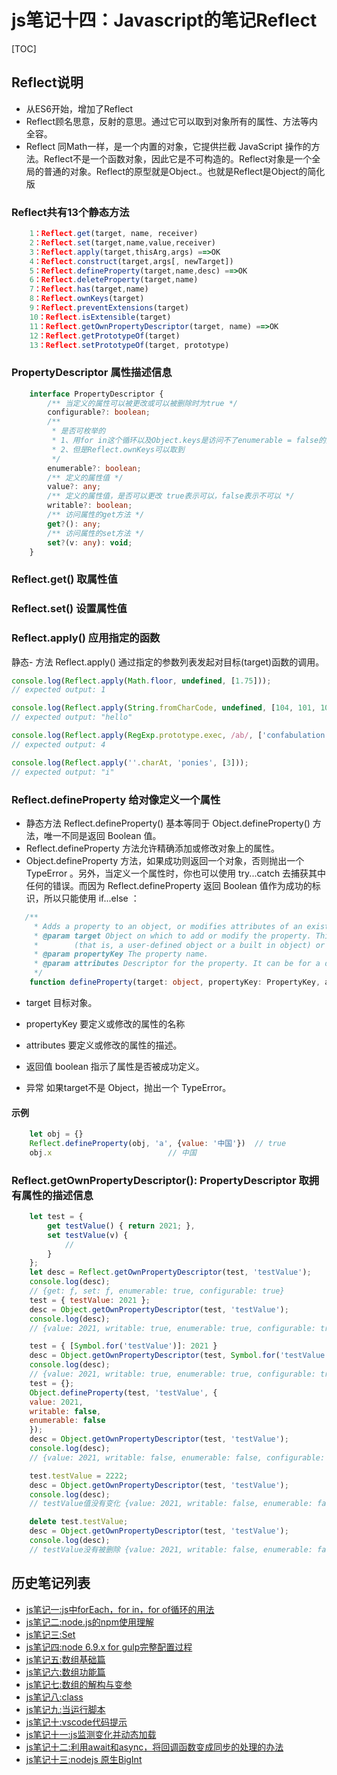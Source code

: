 # js笔记十四：Javascript的笔记Reflect
[TOC]
##  Reflect说明

- 从ES6开始，增加了Reflect
- Reflect顾名思意，反射的意思。通过它可以取到对象所有的属性、方法等内全容。
- Reflect 同Math一样，是一个内置的对象，它提供拦截 JavaScript 操作的方法。Reflect不是一个函数对象，因此它是不可构造的。Reflect对象是一个全局的普通的对象。Reflect的原型就是Object.。也就是Reflect是Object的简化版
### Reflect共有13个静态方法
```typescript
	1：Reflect.get(target, name, receiver)
	2：Reflect.set(target,name,value,receiver)
	3：Reflect.apply(target,thisArg,args) ==>OK
	4：Reflect.construct(target,args[, newTarget])
	5：Reflect.defineProperty(target,name,desc) ==>OK
	6：Reflect.deleteProperty(target,name)
	7：Reflect.has(target,name)
	8：Reflect.ownKeys(target)
	9：Reflect.preventExtensions(target)
	10：Reflect.isExtensible(target)
	11：Reflect.getOwnPropertyDescriptor(target, name) ==>OK
	12：Reflect.getPrototypeOf(target)
	13：Reflect.setPrototypeOf(target, prototype)
```

### PropertyDescriptor 属性描述信息
```typescript
    interface PropertyDescriptor {
        /** 当定义的属性可以被更改或可以被删除时为true */
        configurable?: boolean;
        /**
         * 是否可枚举的
         * 1、用for in这个循环以及Object.keys是访问不了enumerable = false的属性
         * 2、但是Reflect.ownKeys可以取到
         */
        enumerable?: boolean;
        /** 定义的属性值 */
        value?: any;
        /** 定义的属性值，是否可以更改 true表示可以，false表示不可以 */
        writable?: boolean;
        /** 访问属性的get方法 */
        get?(): any;
        /** 访问属性的set方法 */
        set?(v: any): void;
    }
```

### Reflect.get() 取属性值

### Reflect.set() 设置属性值

### Reflect.apply() 应用指定的函数
静态- 方法 Reflect.apply() 通过指定的参数列表发起对目标(target)函数的调用。
```typescript
console.log(Reflect.apply(Math.floor, undefined, [1.75]));
// expected output: 1

console.log(Reflect.apply(String.fromCharCode, undefined, [104, 101, 108, 108, 111]));
// expected output: "hello"

console.log(Reflect.apply(RegExp.prototype.exec, /ab/, ['confabulation']).index);
// expected output: 4

console.log(Reflect.apply(''.charAt, 'ponies', [3]));
// expected output: "i"
```


### Reflect.defineProperty 给对像定义一个属性
- 静态方法 Reflect.defineProperty() 基本等同于 Object.defineProperty() 方法，唯一不同是返回 Boolean 值。
- Reflect.defineProperty 方法允许精确添加或修改对象上的属性。
- Object.defineProperty 方法，如果成功则返回一个对象，否则抛出一个 TypeError 。另外，当定义一个属性时，你也可以使用 try...catch 去捕获其中任何的错误。而因为 Reflect.defineProperty 返回 Boolean 值作为成功的标识，所以只能使用 if...else ：

```typescript
   /**
     * Adds a property to an object, or modifies attributes of an existing property.
     * @param target Object on which to add or modify the property. This can be a native JavaScript object
     *        (that is, a user-defined object or a built in object) or a DOM object.
     * @param propertyKey The property name.
     * @param attributes Descriptor for the property. It can be for a data property or an accessor property.
     */
    function defineProperty(target: object, propertyKey: PropertyKey, attributes: PropertyDescriptor): boolean;


```
  - target
	目标对象。

  - propertyKey
	要定义或修改的属性的名称
  - attributes
	要定义或修改的属性的描述。

  - 返回值 boolean
	指示了属性是否被成功定义。

  - 异常
	如果target不是 Object，抛出一个 TypeError。
#### 示例
```javascript
	let obj = {}
	Reflect.defineProperty(obj, 'a', {value: '中国'})  // true
	obj.x						   // 中国
```

### Reflect.getOwnPropertyDescriptor(): PropertyDescriptor  取拥有属性的描述信息
```javascript
    let test = {
        get testValue() { return 2021; },
        set testValue(v) {
            //
        }
    };
    let desc = Reflect.getOwnPropertyDescriptor(test, 'testValue');
    console.log(desc);
    // {get: ƒ, set: ƒ, enumerable: true, configurable: true}
    test = { testValue: 2021 };
    desc = Object.getOwnPropertyDescriptor(test, 'testValue');
    console.log(desc);
    // {value: 2021, writable: true, enumerable: true, configurable: true}

    test = { [Symbol.for('testValue')]: 2021 }
    desc = Object.getOwnPropertyDescriptor(test, Symbol.for('testValue'));
    console.log(desc);
    // {value: 2021, writable: true, enumerable: true, configurable: true}
    test = {};
    Object.defineProperty(test, 'testValue', {
    value: 2021,
    writable: false,
    enumerable: false
    });
    desc = Object.getOwnPropertyDescriptor(test, 'testValue');
    console.log(desc);
    // {value: 2021, writable: false, enumerable: false, configurable: false}

    test.testValue = 2222;
    desc = Object.getOwnPropertyDescriptor(test, 'testValue');
    console.log(desc);
    // testValue值没有变化 {value: 2021, writable: false, enumerable: false, configurable: false}

    delete test.testValue;
    desc = Object.getOwnPropertyDescriptor(test, 'testValue');
    console.log(desc);
    // testValue没有被删除 {value: 2021, writable: false, enumerable: false, configurable: false}

```


## 历史笔记列表
- [js笔记一:js中forEach，for in，for of循环的用法](https://blog.csdn.net/zdhsoft/article/details/54017183)
- [js笔记二:node.js的npm使用理解](https://blog.csdn.net/zdhsoft/article/details/54171647)
- [js笔记三:Set](https://blog.csdn.net/zdhsoft/article/details/54343212)
- [js笔记四:node 6.9.x for gulp完整配置过程](https://blog.csdn.net/zdhsoft/article/details/54571623)
- [js笔记五:数组基础篇](https://blog.csdn.net/zdhsoft/article/details/60139339)
- [js笔记六:数组功能篇](https://blog.csdn.net/zdhsoft/article/details/60773237)
- [js笔记七:数组的解构与变参](https://blog.csdn.net/zdhsoft/article/details/68067163)
- [js笔记八:class](https://blog.csdn.net/zdhsoft/article/details/75221104)
- [js笔记九:当运行脚本](https://blog.csdn.net/zdhsoft/article/details/78630854)
- [js笔记十:vscode代码提示](https://blog.csdn.net/zdhsoft/article/details/79305847)
- [js笔记十一:js监测变化并动态加载](https://blog.csdn.net/zdhsoft/article/details/79469553)
- [js笔记十二:利用await和async，将回调函数变成同步的处理的办法](https://blog.csdn.net/zdhsoft/article/details/79469622)
- [js笔记十三:nodejs 原生BigInt](https://blog.csdn.net/zdhsoft/article/details/89670901)
